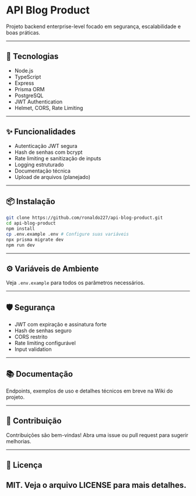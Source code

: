 
# API Blog Product

Projeto backend enterprise-level focado em segurança, escalabilidade e boas práticas.

---

## 🚀 Tecnologias

- Node.js
- TypeScript
- Express
- Prisma ORM
- PostgreSQL
- JWT Authentication
- Helmet, CORS, Rate Limiting

---

## ✨ Funcionalidades

- Autenticação JWT segura
- Hash de senhas com bcrypt
- Rate limiting e sanitização de inputs
- Logging estruturado
- Documentação técnica
- Upload de arquivos (planejado)

---

## 📦 Instalação

```bash
git clone https://github.com/ronaldo227/api-blog-product.git
cd api-blog-product
npm install
cp .env.example .env # Configure suas variáveis
npx prisma migrate dev
npm run dev
```

---

## ⚙️ Variáveis de Ambiente

Veja `.env.example` para todos os parâmetros necessários.

---

## 🛡️ Segurança

- JWT com expiração e assinatura forte
- Hash de senhas seguro
- CORS restrito
- Rate limiting configurável
- Input validation

---

## 📚 Documentação

Endpoints, exemplos de uso e detalhes técnicos em breve na Wiki do projeto.

---

## 🤝 Contribuição

Contribuições são bem-vindas! Abra uma issue ou pull request para sugerir melhorias.

---

## 📄 Licença

MIT. Veja o arquivo LICENSE para mais detalhes.
---


